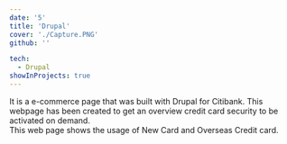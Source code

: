 ```yaml
---
date: '5'
title: 'Drupal'
cover: './Capture.PNG'
github: ''

tech:
  - Drupal
showInProjects: true
---
```


It is a e-commerce page that was built with Drupal for Citibank. This webpage has been created to get an overview credit card security to be activated on demand.<br/>
This web page shows the usage of New Card and Overseas Credit card.
